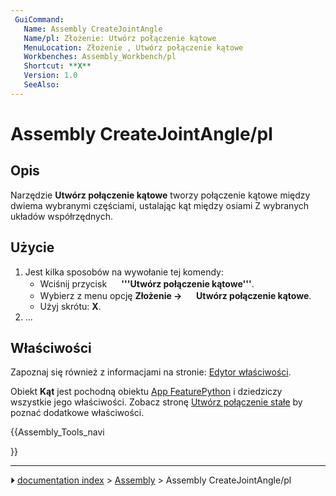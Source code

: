 ```yaml
---
 GuiCommand:
   Name: Assembly CreateJointAngle
   Name/pl: Złożenie: Utwórz połączenie kątowe
   MenuLocation: Złożenie , Utwórz połączenie kątowe
   Workbenches: Assembly_Workbench/pl
   Shortcut: **X**
   Version: 1.0
   SeeAlso: 
---
```


# Assembly CreateJointAngle/pl



## Opis

Narzędzie **Utwórz połączenie kątowe** tworzy połączenie kątowe między dwiema wybranymi częściami, ustalając kąt między osiami Z wybranych układów współrzędnych.



## Użycie

1.  Jest kilka sposobów na wywołanie tej komendy:
    -   Wciśnij przycisk **<img src="images/Assembly_CreateJointAngle.svg" width=16px> '''Utwórz połączenie kątowe'''**.
    -   Wybierz z menu opcję **Złożenie → <img src="images/Assembly_CreateJointAngle.svg" width=16px> Utwórz połączenie kątowe**.
    -   Użyj skrótu: **X**.
2.  \...



## Właściwości

Zapoznaj się również z informacjami na stronie: [Edytor właściwości](Property_editor/pl.md).

Obiekt **Kąt** jest pochodną obiektu [App FeaturePython](App_FeaturePython.md) i dziedziczy wszystkie jego właściwości. Zobacz stronę [Utwórz połączenie stałe](Assembly_CreateJointFixed/pl#Właściwości.md) by poznać dodatkowe właściwości.





{{Assembly_Tools_navi

}}



---
⏵ [documentation index](../README.md) > [Assembly](Assembly_Workbench.md) > Assembly CreateJointAngle/pl

